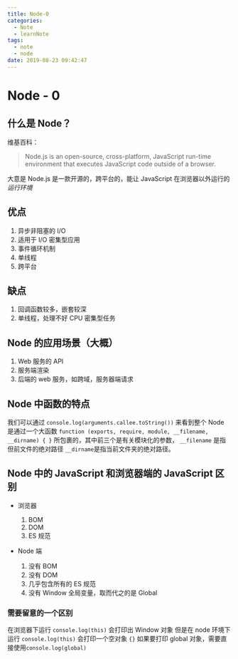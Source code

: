 ```yaml
---
title: Node-0
categories:
  - Note
  - learnNote
tags:
  - note
  - node
date: 2019-08-23 09:42:47
---
```


# Node - 0

## 什么是 Node？

维基百科：

> Node.js is an open-source, cross-platform, JavaScript run-time environment that executes JavaScript code outside of a browser.

大意是 Node.js 是一款开源的，跨平台的，能让 JavaScript 在浏览器以外运行的*运行环境*

## 优点

1. 异步非阻塞的 I/O
2. 适用于 I/O 密集型应用
3. 事件循环机制
4. 单线程
5. 跨平台

## 缺点

1. 回调函数较多，嵌套较深
2. 单线程，处理不好 CPU 密集型任务

## Node 的应用场景（大概）

1. Web 服务的 API
2. 服务端渲染
3. 后端的 web 服务，如跨域，服务器端请求

## Node 中函数的特点

我们可以通过 `console.log(arguments.callee.toString())` 来看到整个 Node 是通过一个大函数
`function (exports, require, module, __filename, __dirname) { }`
所包裹的，其中前三个是有关模块化的参数， `__filename` 是指但前文件的绝对路径 `__dirname`是指当前文件夹的绝对路径。

## Node 中的 JavaScript 和浏览器端的 JavaScript 区别

- 浏览器

  1. BOM
  2. DOM
  3. ES 规范

- Node 端
  1. 没有 BOM
  2. 没有 DOM
  3. 几乎包含所有的 ES 规范
  4. 没有 Window 全局变量，取而代之的是 Global

### 需要留意的一个区别

在浏览器下运行 `console.log(this)` 会打印出 Window 对象
但是在 node 环境下 运行 `console.log(this)` 会打印一个空对象 `{}` 如果要打印 global 对象，需要直接使用`console.log(global)`
